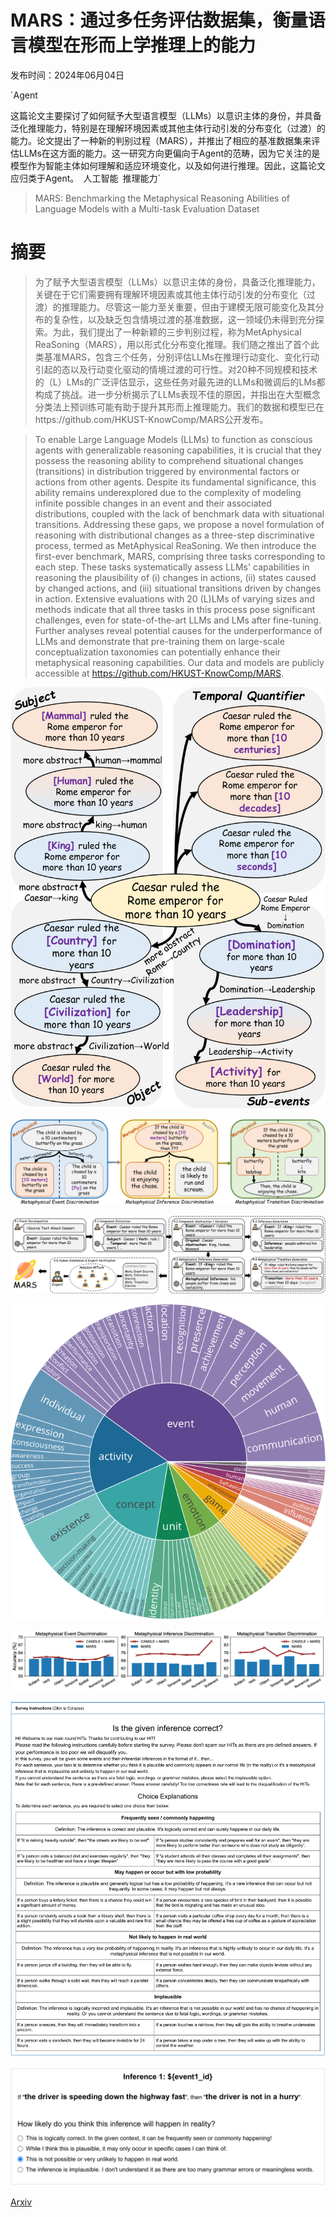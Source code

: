 # MARS：通过多任务评估数据集，衡量语言模型在形而上学推理上的能力

发布时间：2024年06月04日

`Agent

这篇论文主要探讨了如何赋予大型语言模型（LLMs）以意识主体的身份，并具备泛化推理能力，特别是在理解环境因素或其他主体行动引发的分布变化（过渡）的能力。论文提出了一种新的判别过程（MARS），并推出了相应的基准数据集来评估LLMs在这方面的能力。这一研究方向更偏向于Agent的范畴，因为它关注的是模型作为智能主体如何理解和适应环境变化，以及如何进行推理。因此，这篇论文应归类于Agent。` `人工智能` `推理能力`

> MARS: Benchmarking the Metaphysical Reasoning Abilities of Language Models with a Multi-task Evaluation Dataset

# 摘要

> 为了赋予大型语言模型（LLMs）以意识主体的身份，具备泛化推理能力，关键在于它们需要拥有理解环境因素或其他主体行动引发的分布变化（过渡）的推理能力。尽管这一能力至关重要，但由于建模无限可能变化及其分布的复杂性，以及缺乏包含情境过渡的基准数据，这一领域仍未得到充分探索。为此，我们提出了一种新颖的三步判别过程，称为MetAphysical ReaSoning（MARS），用以形式化分布变化推理。我们随之推出了首个此类基准MARS，包含三个任务，分别评估LLMs在推理行动变化、变化行动引起的态以及行动变化驱动的情境过渡的可行性。对20种不同规模和技术的（L）LMs的广泛评估显示，这些任务对最先进的LLMs和微调后的LMs都构成了挑战。进一步分析揭示了LLMs表现不佳的原因，并指出在大型概念分类法上预训练可能有助于提升其形而上推理能力。我们的数据和模型已在https://github.com/HKUST-KnowComp/MARS公开发布。

> To enable Large Language Models (LLMs) to function as conscious agents with generalizable reasoning capabilities, it is crucial that they possess the reasoning ability to comprehend situational changes (transitions) in distribution triggered by environmental factors or actions from other agents. Despite its fundamental significance, this ability remains underexplored due to the complexity of modeling infinite possible changes in an event and their associated distributions, coupled with the lack of benchmark data with situational transitions. Addressing these gaps, we propose a novel formulation of reasoning with distributional changes as a three-step discriminative process, termed as MetAphysical ReaSoning. We then introduce the first-ever benchmark, MARS, comprising three tasks corresponding to each step. These tasks systematically assess LLMs' capabilities in reasoning the plausibility of (i) changes in actions, (ii) states caused by changed actions, and (iii) situational transitions driven by changes in action. Extensive evaluations with 20 (L)LMs of varying sizes and methods indicate that all three tasks in this process pose significant challenges, even for state-of-the-art LLMs and LMs after fine-tuning. Further analyses reveal potential causes for the underperformance of LLMs and demonstrate that pre-training them on large-scale conceptualization taxonomies can potentially enhance their metaphysical reasoning capabilities. Our data and models are publicly accessible at https://github.com/HKUST-KnowComp/MARS.

![MARS：通过多任务评估数据集，衡量语言模型在形而上学推理上的能力](../../../paper_images/2406.02106/x1.png)

![MARS：通过多任务评估数据集，衡量语言模型在形而上学推理上的能力](../../../paper_images/2406.02106/x2.png)

![MARS：通过多任务评估数据集，衡量语言模型在形而上学推理上的能力](../../../paper_images/2406.02106/x3.png)

![MARS：通过多任务评估数据集，衡量语言模型在形而上学推理上的能力](../../../paper_images/2406.02106/x4.png)

![MARS：通过多任务评估数据集，衡量语言模型在形而上学推理上的能力](../../../paper_images/2406.02106/x5.png)

![MARS：通过多任务评估数据集，衡量语言模型在形而上学推理上的能力](../../../paper_images/2406.02106/x6.png)

![MARS：通过多任务评估数据集，衡量语言模型在形而上学推理上的能力](../../../paper_images/2406.02106/x7.png)

[Arxiv](https://arxiv.org/abs/2406.02106)